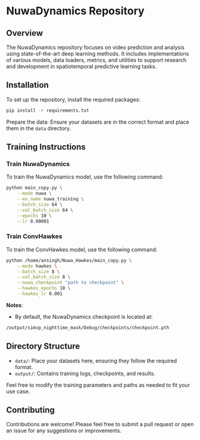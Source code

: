 # NuwaDynamics Repository

## Overview
The NuwaDynamics repository focuses on video prediction and analysis using state-of-the-art deep learning methods. It includes implementations of various models, data loaders, metrics, and utilities to support research and development in spatiotemporal predictive learning tasks.

## Installation

To set up the repository, install the required packages:

```bash
pip install -r requirements.txt
```

Prepare the data: Ensure your datasets are in the correct format and place them in the `data` directory.

## Training Instructions

### Train NuwaDynamics
To train the NuwaDynamics model, use the following command:

```bash
python main_copy.py \
    --mode nuwa \
    --ex_name nuwa_training \
    --batch_size 64 \
    --val_batch_size 64 \
    --epochs 10 \
    --lr 0.00001
```

### Train ConvHawkes
To train the ConvHawkes model, use the following command:

```bash
python /home/ansingh/Nuwa_Hawkes/main_copy.py \
    --mode hawkes \
    --batch_size 8 \
    --val_batch_size 8 \
    --nuwa_checkpoint "path to checkpoint" \
    --hawkes_epochs 10 \
    --hawkes_lr 0.001
```

**Notes**:
- By default, the NuwaDynamics checkpoint is located at:
```bash
/output/simvp_nighttime_mask/Debug/checkpoints/checkpoint.pth
```

## Directory Structure
- `data/`: Place your datasets here, ensuring they follow the required format.
- `output/`: Contains training logs, checkpoints, and results.

Feel free to modify the training parameters and paths as needed to fit your use case.


## Contributing
Contributions are welcome! Please feel free to submit a pull request or open an issue for any suggestions or improvements.

